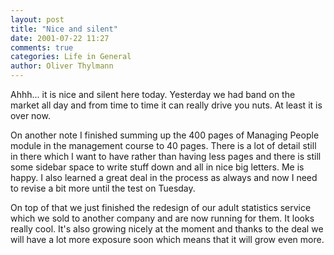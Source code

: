 ```yaml
---
layout: post
title: "Nice and silent"
date: 2001-07-22 11:27
comments: true
categories: Life in General
author: Oliver Thylmann
---
```



Ahhh... it is nice and silent here today. Yesterday we had band on the market all day and from time to time it can really drive you nuts. At least it is over now.

On another note I finished summing up the 400 pages of Managing People module in the management course to 40 pages. There is a lot of detail still in there which I want to have rather than having less pages and there is still some sidebar space to write stuff down and all in nice big letters. Me is happy. I also learned a great deal in the process as always and now I need to revise a bit more until the test on Tuesday.

On top of that we just finished the redesign of our adult statistics service which we sold to another company and are now running for them. It looks really cool. It's also growing nicely at the moment and thanks to the deal we will have a lot more exposure soon which means that it will grow even more.


